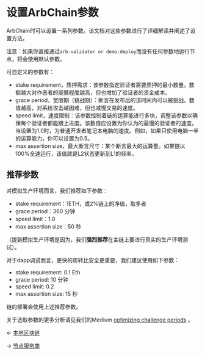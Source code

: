 # 设置ArbChain参数


ArbChain时可以设置一系列参数。该文档对这些参数进行了详细解读并阐述了设置方法。

注意：如果你直接通过`arb-validator or demo:deploy`而没有任何参数地运行节点，将会使用默认参数。

可自定义的参数有：
* stake requirement，质押需求：该参数指定验证者需要质押的最小数量。数额越大对作恶者的威慑程度越高，但也增加了验证者的资金成本。
* grace period，宽限期（挑战期）：断言在发布后的该时间内可以被挑战。数值越高，对系统攻击越困难，但也减慢交易的速度。
* speed limit，速度限制：该参数控制着链的运算能进行多块，调整该参数以确保每个验证者都能跟上进度。该数值应设置为你认为的最慢的验证者的速度。当设置为1.0时，为普通开发者笔记本电脑的速度。例如，如果只使用电脑一半的运算能力，你可以设置为0.5。
* max assertion size，最大断言尺寸：某个断言最大的运算量。如果链以100%全速运行，该值就是L2状态更新到L1的频率。

## 推荐参数
对模拟生产环境而言，我们推荐如下参数：
* stake requirement：1ETH，或2%链上的净值，取多者
* grace period：360 分钟
* speed limit：1.0
* max assertion size：50 秒

（提到模拟生产环境是因为，我们**强烈推荐**在主链上要进行真实的生产环境测试）。

对于dapp调试而言，更快的周转比安全更重要，我们建议使用如下参数：

* stake requirement: 0.1 Eth
* grace period: 10 分钟
* speed limit: 0.2
* max assertion size: 15 秒

链的部署会使用上述推荐参数。

关于选取参数的更多分析请见我们的Medium [optimizing challenge periods](https://medium.com/offchainlabs/optimizing-challenge-periods-in-rollup-b61378c87277) 。

← [本地区块链](./本地区块链.md)

→ [节点服务商](./节点服务商.md)